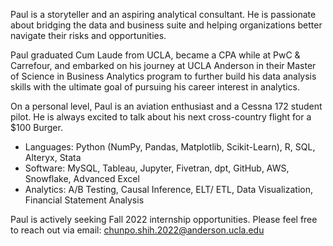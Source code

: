Paul is a storyteller and an aspiring analytical consultant. He is passionate about bridging the data and business suite and helping organizations better navigate their risks and opportunities.

Paul graduated Cum Laude from UCLA, became a CPA while at PwC & Carrefour, and embarked on his journey at UCLA Anderson in their Master of Science in Business Analytics program to further build his data analysis skills with the ultimate goal of pursuing his career interest in analytics.

On a personal level, Paul is an aviation enthusiast and a Cessna 172 student pilot. He is always excited to talk about his next cross-country flight for a $100 Burger. 

* Languages: Python (NumPy, Pandas, Matplotlib, Scikit-Learn), R, SQL, Alteryx, Stata
* Software: MySQL, Tableau, Jupyter, Fivetran, dpt, GitHub, AWS, Snowflake, Advanced Excel
* Analytics: A/B Testing, Causal Inference, ELT/ ETL, Data Visualization, Financial Statement Analysis

Paul is actively seeking Fall 2022 internship opportunities. Please feel free to reach out via email: chunpo.shih.2022@anderson.ucla.edu
